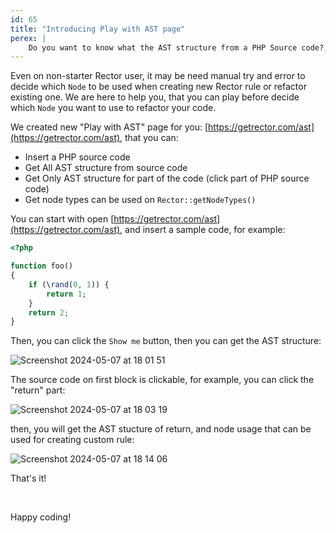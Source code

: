 ```yaml
---
id: 65
title: "Introducing Play with AST page"
perex: |
    Do you want to know what the AST structure from a PHP Source code?, The getrector.com will help you.
---
```


Even on non-starter Rector user, it may be need manual try and error to decide which `Node` to be used when creating new Rector rule or refactor existing one. We are here to help you, that you can play before decide which `Node` you want to use to refactor your code.

We created new "Play with AST" page for you: [https://getrector.com/ast](https://getrector.com/ast), that you can:

* Insert a PHP source code
* Get All AST structure from source code
* Get Only AST structure for part of the code (click part of PHP source code)
* Get node types can be used on `Rector::getNodeTypes()`


You can start with open [https://getrector.com/ast](https://getrector.com/ast), and insert a sample code, for example:

```php
<?php

function foo()
{
    if (\rand(0, 1)) {
        return 1;
    }
    return 2;
}
```

Then, you can click the `Show me` button, then you can get the AST structure:

![Screenshot 2024-05-07 at 18 01 51](https://github.com/rectorphp/getrector-com/assets/459648/1b33502f-bce4-4ba3-a32a-1d43efe311cb)

The source code on first block is clickable, for example, you can click the "return" part:

![Screenshot 2024-05-07 at 18 03 19](https://github.com/rectorphp/rector/assets/459648/67d6abad-aa17-4576-b64b-5d8e69f782af)

then, you will get the AST stucture of return, and node usage that can be used for creating custom rule:

![Screenshot 2024-05-07 at 18 14 06](https://github.com/rectorphp/rector/assets/459648/75a0b37e-1ed4-42c9-bf96-f179c4fccf9a)

That's it!

<br>

Happy coding!
